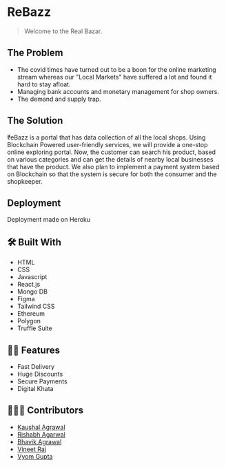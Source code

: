 # ReBazz

> Welcome to the Real Bazar.

## The Problem

- The covid times have turned out to be a boon for the online marketing stream whereas our "Local Markets" have suffered a lot and found it hard to stay afloat. 
- Managing bank accounts and monetary management for shop owners. 
- The demand and supply trap.

## The Solution

₹eBazz is a portal that has data collection of all the local shops. Using Blockchain Powered user-friendly services, we will provide a one-stop online exploring portal. Now, the customer can search his product, based on various categories and can get the details of nearby local businesses that have the product.
We also plan to implement a payment system based on Blockchain so that the system is secure for both the consumer and the shopkeeper.
<br>

## Deployment

Deployment made on Heroku

## 🛠️ Built With
- HTML
- CSS
- Javascript
- React.js
- Mongo DB
- Figma
- Tailwind CSS
- Ethereum
- Polygon
- Truffle Suite


## 💪🏻 Features
- Fast Delivery
- Huge Discounts
- Secure Payments
- Digital Khata


## 🙋🏻‍♂️ Contributors
* [Kaushal Agrawal](https://github.com/Kaushal-A)
* [Rishabh Agarwal](https://github.com/Rishabhco)
* [Bhavik Agrawal](https://github.com/Bhavik0902)
* [Vineet Raj](https://github.com/vinmik)
* [Vyom Gupta](https://github.com/vyomguptaa)